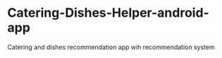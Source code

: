 # Catering-Dishes-Helper-android-app
Catering and dishes recommendation app wih recommendation system
